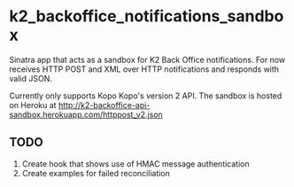 k2_backoffice_notifications_sandbox
===================================

Sinatra app that acts as a sandbox for K2 Back Office notifications. For now receives HTTP POST and XML over HTTP notifications and responds with valid JSON.

Currently only supports Kopo Kopo's version 2 API. The sandbox is hosted on Heroku at http://k2-backoffice-api-sandbox.herokuapp.com/httppost_v2.json

TODO
----
1. Create hook that shows use of HMAC message authentication
2. Create examples for failed reconciliation
